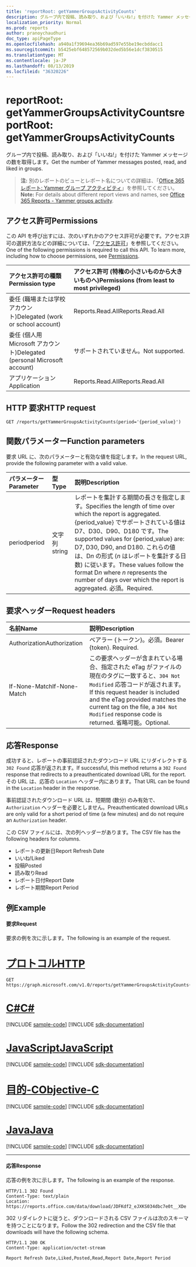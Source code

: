 ```yaml
---
title: 'reportRoot: getYammerGroupsActivityCounts'
description: グループ内で投稿、読み取り、および「いいね!」を付けた Yammer メッセージの数を取得します。
localization_priority: Normal
ms.prod: reports
author: pranoychaudhuri
doc_type: apiPageType
ms.openlocfilehash: a940a1f39694ea36b69ad597e55be19ecbddacc1
ms.sourcegitcommit: b5425ebf648572569b032ded5b56e1dcf3830515
ms.translationtype: MT
ms.contentlocale: ja-JP
ms.lasthandoff: 08/13/2019
ms.locfileid: "36320226"
---
```

# <a name="reportroot-getyammergroupsactivitycounts"></a><span data-ttu-id="6b1c9-103">reportRoot: getYammerGroupsActivityCounts</span><span class="sxs-lookup"><span data-stu-id="6b1c9-103">reportRoot: getYammerGroupsActivityCounts</span></span>

<span data-ttu-id="6b1c9-104">グループ内で投稿、読み取り、および「いいね!」を付けた Yammer メッセージの数を取得します。</span><span class="sxs-lookup"><span data-stu-id="6b1c9-104">Get the number of Yammer messages posted, read, and liked in groups.</span></span>

> <span data-ttu-id="6b1c9-105">**注:** 別のレポートのビューとレポート名についての詳細は、「[Office 365 レポート: Yammer グループ アクティビティ](https://support.office.com/client/Yammer-groups-activity-report-94dd92ec-ea73-43c6-b51f-2a11fd78aa31)」を参照してください。</span><span class="sxs-lookup"><span data-stu-id="6b1c9-105">**Note:** For details about different report views and names, see [Office 365 Reports - Yammer groups activity](https://support.office.com/client/Yammer-groups-activity-report-94dd92ec-ea73-43c6-b51f-2a11fd78aa31).</span></span>

## <a name="permissions"></a><span data-ttu-id="6b1c9-106">アクセス許可</span><span class="sxs-lookup"><span data-stu-id="6b1c9-106">Permissions</span></span>

<span data-ttu-id="6b1c9-p101">この API を呼び出すには、次のいずれかのアクセス許可が必要です。アクセス許可の選択方法などの詳細については、「[アクセス許可](/graph/permissions-reference)」を参照してください。</span><span class="sxs-lookup"><span data-stu-id="6b1c9-p101">One of the following permissions is required to call this API. To learn more, including how to choose permissions, see [Permissions](/graph/permissions-reference).</span></span>

| <span data-ttu-id="6b1c9-109">アクセス許可の種類</span><span class="sxs-lookup"><span data-stu-id="6b1c9-109">Permission type</span></span>                        | <span data-ttu-id="6b1c9-110">アクセス許可 (特権の小さいものから大きいものへ)</span><span class="sxs-lookup"><span data-stu-id="6b1c9-110">Permissions (from least to most privileged)</span></span> |
| :------------------------------------- | :--------------------------------------- |
| <span data-ttu-id="6b1c9-111">委任 (職場または学校アカウント)</span><span class="sxs-lookup"><span data-stu-id="6b1c9-111">Delegated (work or school account)</span></span>     | <span data-ttu-id="6b1c9-112">Reports.Read.All</span><span class="sxs-lookup"><span data-stu-id="6b1c9-112">Reports.Read.All</span></span>                         |
| <span data-ttu-id="6b1c9-113">委任 (個人用 Microsoft アカウント)</span><span class="sxs-lookup"><span data-stu-id="6b1c9-113">Delegated (personal Microsoft account)</span></span> | <span data-ttu-id="6b1c9-114">サポートされていません。</span><span class="sxs-lookup"><span data-stu-id="6b1c9-114">Not supported.</span></span>                           |
| <span data-ttu-id="6b1c9-115">アプリケーション</span><span class="sxs-lookup"><span data-stu-id="6b1c9-115">Application</span></span>                            | <span data-ttu-id="6b1c9-116">Reports.Read.All</span><span class="sxs-lookup"><span data-stu-id="6b1c9-116">Reports.Read.All</span></span>                         |

## <a name="http-request"></a><span data-ttu-id="6b1c9-117">HTTP 要求</span><span class="sxs-lookup"><span data-stu-id="6b1c9-117">HTTP request</span></span>


<!-- { "blockType": "ignored" } --> 

```http
GET /reports/getYammerGroupsActivityCounts(period='{period_value}')
```

## <a name="function-parameters"></a><span data-ttu-id="6b1c9-118">関数パラメーター</span><span class="sxs-lookup"><span data-stu-id="6b1c9-118">Function parameters</span></span>

<span data-ttu-id="6b1c9-119">要求 URL に、次のパラメーターと有効な値を指定します。</span><span class="sxs-lookup"><span data-stu-id="6b1c9-119">In the request URL, provide the following parameter with a valid value.</span></span>

| <span data-ttu-id="6b1c9-120">パラメーター</span><span class="sxs-lookup"><span data-stu-id="6b1c9-120">Parameter</span></span> | <span data-ttu-id="6b1c9-121">型</span><span class="sxs-lookup"><span data-stu-id="6b1c9-121">Type</span></span>   | <span data-ttu-id="6b1c9-122">説明</span><span class="sxs-lookup"><span data-stu-id="6b1c9-122">Description</span></span>                              |
| :-------- | :----- | :--------------------------------------- |
| <span data-ttu-id="6b1c9-123">period</span><span class="sxs-lookup"><span data-stu-id="6b1c9-123">period</span></span>    | <span data-ttu-id="6b1c9-124">文字列</span><span class="sxs-lookup"><span data-stu-id="6b1c9-124">string</span></span> | <span data-ttu-id="6b1c9-125">レポートを集計する期間の長さを指定します。</span><span class="sxs-lookup"><span data-stu-id="6b1c9-125">Specifies the length of time over which the report is aggregated.</span></span> <span data-ttu-id="6b1c9-126">{period_value} でサポートされている値は D7、D30、D90、D180 です。</span><span class="sxs-lookup"><span data-stu-id="6b1c9-126">The supported values for {period_value} are: D7, D30, D90, and D180.</span></span> <span data-ttu-id="6b1c9-127">これらの値は、D*n* の形式 (*n* はレポートを集計する日数) に従います。</span><span class="sxs-lookup"><span data-stu-id="6b1c9-127">These values follow the format D*n* where *n* represents the number of days over which the report is aggregated.</span></span> <span data-ttu-id="6b1c9-128">必須。</span><span class="sxs-lookup"><span data-stu-id="6b1c9-128">Required.</span></span> |

## <a name="request-headers"></a><span data-ttu-id="6b1c9-129">要求ヘッダー</span><span class="sxs-lookup"><span data-stu-id="6b1c9-129">Request headers</span></span>

| <span data-ttu-id="6b1c9-130">名前</span><span class="sxs-lookup"><span data-stu-id="6b1c9-130">Name</span></span>          | <span data-ttu-id="6b1c9-131">説明</span><span class="sxs-lookup"><span data-stu-id="6b1c9-131">Description</span></span>                              |
| :------------ | :--------------------------------------- |
| <span data-ttu-id="6b1c9-132">Authorization</span><span class="sxs-lookup"><span data-stu-id="6b1c9-132">Authorization</span></span> | <span data-ttu-id="6b1c9-p103">ベアラー {トークン}。必須。</span><span class="sxs-lookup"><span data-stu-id="6b1c9-p103">Bearer {token}. Required.</span></span>                |
| <span data-ttu-id="6b1c9-135">If-None-Match</span><span class="sxs-lookup"><span data-stu-id="6b1c9-135">If-None-Match</span></span> | <span data-ttu-id="6b1c9-136">この要求ヘッダーが含まれている場合、指定された eTag がファイルの現在のタグに一致すると、`304 Not Modified` 応答コードが返されます。</span><span class="sxs-lookup"><span data-stu-id="6b1c9-136">If this request header is included and the eTag provided matches the current tag on the file, a `304 Not Modified` response code is returned.</span></span> <span data-ttu-id="6b1c9-137">省略可能。</span><span class="sxs-lookup"><span data-stu-id="6b1c9-137">Optional.</span></span> |

## <a name="response"></a><span data-ttu-id="6b1c9-138">応答</span><span class="sxs-lookup"><span data-stu-id="6b1c9-138">Response</span></span>

<span data-ttu-id="6b1c9-139">成功すると、レポートの事前認証されたダウンロード URL にリダイレクトする `302 Found` 応答が返されます。</span><span class="sxs-lookup"><span data-stu-id="6b1c9-139">If successful, this method returns a `302 Found` response that redirects to a preauthenticated download URL for the report.</span></span> <span data-ttu-id="6b1c9-140">その URL は、応答の `Location` ヘッダー内にあります。</span><span class="sxs-lookup"><span data-stu-id="6b1c9-140">That URL can be found in the `Location` header in the response.</span></span>

<span data-ttu-id="6b1c9-141">事前認証されたダウンロード URL は、短期間 (数分) のみ有効で、`Authorization` ヘッダーを必要としません。</span><span class="sxs-lookup"><span data-stu-id="6b1c9-141">Preauthenticated download URLs are only valid for a short period of time (a few minutes) and do not require an `Authorization` header.</span></span>

<span data-ttu-id="6b1c9-142">この CSV ファイルには、次の列ヘッダーがあります。</span><span class="sxs-lookup"><span data-stu-id="6b1c9-142">The CSV file has the following headers for columns.</span></span>

- <span data-ttu-id="6b1c9-143">レポートの更新日</span><span class="sxs-lookup"><span data-stu-id="6b1c9-143">Report Refresh Date</span></span>
- <span data-ttu-id="6b1c9-144">いいね!</span><span class="sxs-lookup"><span data-stu-id="6b1c9-144">Liked</span></span>
- <span data-ttu-id="6b1c9-145">投稿</span><span class="sxs-lookup"><span data-stu-id="6b1c9-145">Posted</span></span>
- <span data-ttu-id="6b1c9-146">読み取り</span><span class="sxs-lookup"><span data-stu-id="6b1c9-146">Read</span></span>
- <span data-ttu-id="6b1c9-147">レポート日付</span><span class="sxs-lookup"><span data-stu-id="6b1c9-147">Report Date</span></span>
- <span data-ttu-id="6b1c9-148">レポート期間</span><span class="sxs-lookup"><span data-stu-id="6b1c9-148">Report Period</span></span>

## <a name="example"></a><span data-ttu-id="6b1c9-149">例</span><span class="sxs-lookup"><span data-stu-id="6b1c9-149">Example</span></span>

#### <a name="request"></a><span data-ttu-id="6b1c9-150">要求</span><span class="sxs-lookup"><span data-stu-id="6b1c9-150">Request</span></span>

<span data-ttu-id="6b1c9-151">要求の例を次に示します。</span><span class="sxs-lookup"><span data-stu-id="6b1c9-151">The following is an example of the request.</span></span>


# <a name="httptabhttp"></a>[<span data-ttu-id="6b1c9-152">プロトコル</span><span class="sxs-lookup"><span data-stu-id="6b1c9-152">HTTP</span></span>](#tab/http)
<!--{
  "blockType": "request",
  "isComposable": true,
  "name": "reportroot_getyammergroupsactivitycounts"
}-->

```http
GET https://graph.microsoft.com/v1.0/reports/getYammerGroupsActivityCounts(period='D7')
```
# <a name="ctabcsharp"></a>[<span data-ttu-id="6b1c9-153">C#</span><span class="sxs-lookup"><span data-stu-id="6b1c9-153">C#</span></span>](#tab/csharp)
[!INCLUDE [sample-code](../includes/snippets/csharp/reportroot-getyammergroupsactivitycounts-csharp-snippets.md)]
[!INCLUDE [sdk-documentation](../includes/snippets/snippets-sdk-documentation-link.md)]

# <a name="javascripttabjavascript"></a>[<span data-ttu-id="6b1c9-154">JavaScript</span><span class="sxs-lookup"><span data-stu-id="6b1c9-154">JavaScript</span></span>](#tab/javascript)
[!INCLUDE [sample-code](../includes/snippets/javascript/reportroot-getyammergroupsactivitycounts-javascript-snippets.md)]
[!INCLUDE [sdk-documentation](../includes/snippets/snippets-sdk-documentation-link.md)]

# <a name="objective-ctabobjc"></a>[<span data-ttu-id="6b1c9-155">目的-C</span><span class="sxs-lookup"><span data-stu-id="6b1c9-155">Objective-C</span></span>](#tab/objc)
[!INCLUDE [sample-code](../includes/snippets/objc/reportroot-getyammergroupsactivitycounts-objc-snippets.md)]
[!INCLUDE [sdk-documentation](../includes/snippets/snippets-sdk-documentation-link.md)]

# <a name="javatabjava"></a>[<span data-ttu-id="6b1c9-156">Java</span><span class="sxs-lookup"><span data-stu-id="6b1c9-156">Java</span></span>](#tab/java)
[!INCLUDE [sample-code](../includes/snippets/java/reportroot-getyammergroupsactivitycounts-java-snippets.md)]
[!INCLUDE [sdk-documentation](../includes/snippets/snippets-sdk-documentation-link.md)]

---


#### <a name="response"></a><span data-ttu-id="6b1c9-157">応答</span><span class="sxs-lookup"><span data-stu-id="6b1c9-157">Response</span></span>

<span data-ttu-id="6b1c9-158">応答の例を次に示します。</span><span class="sxs-lookup"><span data-stu-id="6b1c9-158">The following is an example of the response.</span></span>

<!-- {
  "blockType": "response",
  "truncated": true,
  "@odata.type": "microsoft.graph.report"
} -->

```http
HTTP/1.1 302 Found
Content-Type: text/plain
Location: https://reports.office.com/data/download/JDFKdf2_eJXKS034dbc7e0t__XDe
```

<span data-ttu-id="6b1c9-159">302 リダイレクトに従うと、ダウンロードされる CSV ファイルは次のスキーマを持つことになります。</span><span class="sxs-lookup"><span data-stu-id="6b1c9-159">Follow the 302 redirection and the CSV file that downloads will have the following schema.</span></span>

<!-- { "blockType": "ignored" } --> 

```http
HTTP/1.1 200 OK
Content-Type: application/octet-stream

Report Refresh Date,Liked,Posted,Read,Report Date,Report Period
```
<!-- uuid: 8fcb5dbc-d5aa-4681-8e31-b001d5168d79 
2015-10-25 14:57:30 UTC -->
<!-- {
  "type": "#page.annotation",
  "description": "Example",
  "keywords": "",
  "section": "documentation",
  "tocPath": "",
  "suppressions": [
  ]
}-->
